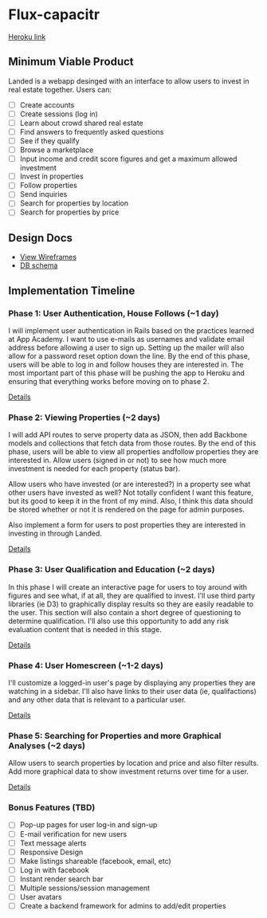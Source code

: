 # Flux-capacitr

[Heroku link][heroku]

[heroku]: http://flux-capacitr.herokuapp.com

## Minimum Viable Product
Landed is a webapp desinged with an interface to allow users to invest in real estate together. Users can:

<!-- This is a Markdown checklist. Use it to keep track of your progress! -->

- [ ] Create accounts
- [ ] Create sessions (log in)
- [ ] Learn about crowd shared real estate
- [ ] Find answers to frequently asked questions
- [ ] See if they qualify
- [ ] Browse a marketplace
- [ ] Input income and credit score figures and get a maximum allowed investment
- [ ] Invest in properties
- [ ] Follow properties
- [ ] Send inquiries
- [ ] Search for properties by location
- [ ] Search for properties by price

## Design Docs
* [View Wireframes][views]
* [DB schema][schema]

[views]: ./docs/views.md
[schema]: ./docs/schema.md

## Implementation Timeline

### Phase 1: User Authentication, House Follows (~1 day)
I will implement user authentication in Rails based on the practices learned at
App Academy. I want to use e-mails as usernames and validate email address before allowing a user to sign up.  Setting up the mailer will also allow for a password reset option down the line. By the end of this phase, users will be able to log in and follow houses they are interested in. The most important part of this phase will
be pushing the app to Heroku and ensuring that everything works before moving on
to phase 2.

[Details][phase-one]

### Phase 2: Viewing Properties (~2 days)
I will add API routes to serve property data as JSON, then add Backbone
models and collections that fetch data from those routes. By the end of this
phase, users will be able to view all properties andfollow properties they are interested in.  Allow users (signed in or not) to see how much more investment is needed for each property (status bar).

Allow users who have invested (or are interested?) in a property see what other users have invested as well?  Not totally confident I want this feature, but its good to keep it in the front of my mind.  Also, I think this data should be stored whether or not it is rendered on the page for admin purposes.

Also implement a form for users to post properties they are interested in investing in through Landed.  

[Details][phase-two]

### Phase 3: User Qualification and Education (~2 days)
In this phase I will create an interactive page for users to toy around with figures and see what, if at all, they are qualified to invest.  I'll use third party libraries (ie D3) to graphically display results so they are easily readable to the user.  This section will also contain a short degree of questioning to determine qualification.  I'll also use this opportunity to add any risk evaluation content that is needed in this stage.

[Details][phase-three]

### Phase 4: User Homescreen (~1-2 days)
I'll customize a logged-in user's page by displaying any properties they are watching in a sidebar.  I'll also have links to their user data (ie, qualifactions) and any other data that is relevant to a particular user.  

[Details][phase-four]

### Phase 5: Searching for Properties and more Graphical Analyses (~2 days)
Allow users to search properties by location and price and also filter results.  Add more graphical data to show investment returns over time for a user.


[Details][phase-five]

### Bonus Features (TBD)
- [ ] Pop-up pages for user log-in and sign-up
- [ ] E-mail verification for new users
- [ ] Text message alerts
- [ ] Responsive Design
- [ ] Make listings shareable (facebook, email, etc)
- [ ] Log in with facebook
- [ ] Instant render search bar
- [ ] Multiple sessions/session management
- [ ] User avatars
- [ ] Create a backend framework for admins to add/edit properties

[phase-one]: ./docs/phases/phase1.md
[phase-two]: ./docs/phases/phase2.md
[phase-three]: ./docs/phases/phase3.md
[phase-four]: ./docs/phases/phase4.md
[phase-five]: ./docs/phases/phase5.md
